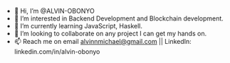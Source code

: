 - 👋 Hi, I’m @ALVIN-OBONYO
- 👀 I’m interested in Backend Development and Blockchain development.
- 🌱 I’m currently learning JavaScript, Haskell.
- 💞️ I’m looking to collaborate on any project I can get my hands on.
- 📫 Reach me on email alvinnmichael@gmail.com || LinkedIn: linkedin.com/in/alvin-obonyo 

<!---
ALVIN-OBONYO/ALVIN-OBONYO is a ✨ particular ✨ repository because its `README.md` (this file) appears on your GitHub profile.
You can click the Preview link to take a look at your changes.
--->

